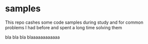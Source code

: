 samples
=======

This repo cashes some code samples during study and for common problems I had before and spent a long time solving them

bla bla bla blaaaaaaaaaaaa
